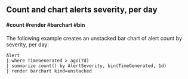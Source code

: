 ## Count and chart alerts severity, per day
#### #count #render #barchart #bin
<!-- article_id: 3107‎2017‏‎03827016 -->

The following example creates an unstacked bar chart of alert count by severity, per day:
```OQL
Alert 
| where TimeGenerated > ago(7d)
| summarize count() by AlertSeverity, bin(TimeGenerated, 1d)
| render barchart kind=unstacked
```